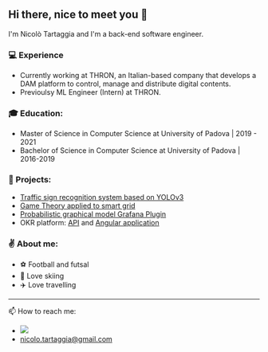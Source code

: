 ## Hi there, nice to meet you 👋

I'm Nicolò Tartaggia and I'm a back-end software engineer. 

### 💻 Experience
- Currently working at THRON, an Italian-based company that develops a DAM platform to control, manage and distribute digital contents.
- Previoulsy ML Engineer (Intern) at THRON.

### 🎓 Education:
- Master of Science in Computer Science at University of Padova | 2019 - 2021
- Bachelor of Science in Computer Science at University of Padova | 2016-2019

### 📌 Projects:
- [Traffic sign recognition system based on YOLOv3](https://github.com/NicoloTartaggia/Traffic-sign-recognition-system-based-on-YOLOv3)
- [Game Theory applied to smart grid](https://github.com/NicoloTartaggia/Game-Theory-approach-in-smart-grid) 
- [Probabilistic graphical model Grafana Plugin](https://github.com/GiovanniSorice/7DOS-plugin)
- OKR platform: [API](https://github.com/NicoloTartaggia/API_uqido_okr) and [Angular application](https://github.com/NicoloTartaggia/angular_okr_uqido)

### :v: About me:
- :soccer: Football and futsal
- :ski: Love skiing
- :airplane: Love travelling

---

📫 How to reach me:
- [![](https://user-images.githubusercontent.com/43966074/222817530-b2a70fac-dd63-443f-94f1-b55776845b55.png)](https://www.linkedin.com/in/nictartaggia/)
- nicolo.tartaggia@gmail.com

<!--
**NicoloTartaggia/NicoloTartaggia** is a ✨ _special_ ✨ repository because its `README.md` (this file) appears on your GitHub profile.

Here are some ideas to get you started:

- 🔭 I’m currently working on ...
- 🌱 I’m currently learning ...
- 👯 I’m looking to collaborate on ...
- 🤔 I’m looking for help with ...
- 💬 Ask me about ...
- 📫 How to reach me: ...
- 😄 Pronouns: ...
- ⚡ Fun fact: ...
-->
